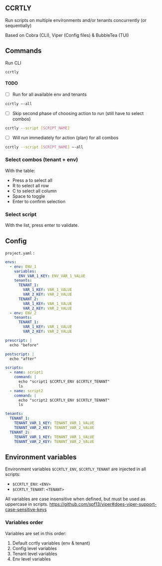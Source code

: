 ## CCRTLY

Run scripts on multiple environments and/or tenants concurrently (or sequentially)

Based on Cobra (CLI), Viper (Config files) & BubbleTea (TUI)

## Commands

Run CLI

```sh
ccrtly
```

#### TODO

- [ ] Run for all available env and tenants

```sh
ccrtly —-all
```

<!-- Run for selected env/tenants. Use * for all.
```sh
ccrtly —tenant=tenant,tenant-2 —env=dev, stg
```
-> just use the tui -->

- [ ] Skip second phase of choosing action to run (still have to select combos)

```sh
ccrtly --script [SCRIPT_NAME]
```

- [ ] Will run immediately for action (plan) for all combos

```sh
ccrtly --script [SCRIPT_NAME] —-all
```

### Select combos (tenant + env)

With the table:

- Press a to select all
- R to select all row
- C to select all column
- Space to toggle
- Enter to confirm selection

### Select script

With the list, press enter to validate.

## Config

`project.yaml` :

```yml
envs:
  - env: ENV_1
    variables:
      ENV_VAR_1_KEY: ENV_VAR_1_VALUE
    tenants:
      TENANT_1:
        VAR_1_KEY: VAR_1_VALUE
        VAR_2_KEY: VAR_2_VALUE
      TENANT_2:
        VAR_1_KEY: VAR_1_VALUE
        VAR_2_KEY: VAR_2_VALUE
  - env: ENV_2
    tenants:
      TENANT_1:
        VAR_1_KEY: VAR_1_VALUE
        VAR_2_KEY: VAR_2_VALUE

prescript: |
  echo "before"

postscript: |
  echo "after"

scripts:
  - name: script1
    command: |
      echo "script1 $CCRTLY_ENV $CCRTLY_TENANT"
      ls
  - name: script2
    command: |
      echo "script2 $CCRTLY_ENV $CCRTLY_TENANT"
      ls

tenants:
  TENANT_1:
    TENANT_VAR_1_KEY: TENANT_VAR_1_VALUE
    TENANT_VAR_2_KEY: TENANT_VAR_2_VALUE
  TENANT_2:
    TENANT_VAR_1_KEY: TENANT_VAR_1_VALUE
    TENANT_VAR_2_KEY: TENANT_VAR_2_VALUE
```

## Environment variables

Environment variables `$CCRTLY_ENV`, `$CCRTLY_TENANT` are injected in all scripts:

- `$CCRTLY_ENV`: `<ENV>`
- `$CCRTLY_TENANT`: `<TENANT>`

All variables are case insensitive when defined, but must be used as uppercase in scripts.
https://github.com/spf13/viper#does-viper-support-case-sensitive-keys

### Variables order

Variables are set in this order:

1. Default ccrtly variables (env & tenant)
2. Config level variables
3. Tenant level variables
4. Env level variables
